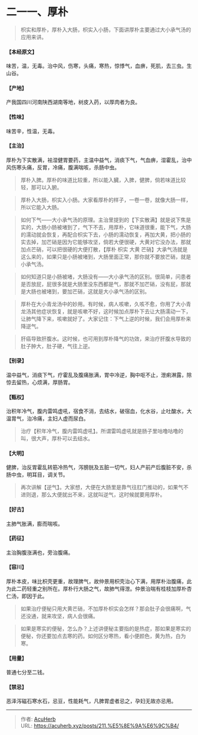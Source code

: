 # 二一一、厚朴


> 枳实和厚朴，厚朴入大肠，枳实入小肠，下面讲厚朴主要通过大小承气汤的应用来讲。

#### 【本经原文】
味苦，温，无毒。治中风，伤寒，头痛，寒热，惊悸气，血痹，死肌，去三虫。生山谷。
#### 【产地】
产我国四川河南陕西湖南等地，树皮入药，以厚肉者为良。
#### 【性味】
味苦辛，性温，无毒。
#### 【主治】
厚朴为下实散满，袪湿健胃要药，主温中益气，消痰下气，气血痹，湿霍乱，治中风伤寒头痛，反胃，冷痛，腹满喘咳，杀肠中虫。

> 厚朴入脾。厚朴的味道比较重，所以能入臓，入脾，健脾，倘若味道比较轻，那可以入腑。

> 厚朴入大肠，枳实入小肠。大家看厚朴的样子，一卷一卷，就像大肠一样，所以它能入大肠。

> 如何下气——大小承气汤的原理。主治里提到的【下实散满】就是说下焦是实的，大肠小肠被堵到了，气下不去，用厚朴，它味道很重，能下气，大肠的濡动就会恢复，再配合枳实下去，小肠的濡动恢复，再加大黄，把小肠的实去掉，加芒硝是因为它能够攻坚，倘若大便很硬，大黄对它没办法，那就加点芒硝，可以把很硬的大便打散，【厚朴 枳实 大黄 芒硝】大承气汤就是这么来的，如果只是小肠被堵到，大肠里面正常，那你就不要放芒硝，就是小承气汤。

> 如何知道只是小肠被堵，大肠没有——大小承气汤的区别‍‍‍。很简单，问患者是否放屁，屁很多就是大肠里没东西都是气，那就不加芒硝，没有屁，那就是大肠也被堵到，要加芒硝，这就是大小承气汤的区别。

> 厚朴在大小青龙汤中的妙用。有时候，病人咳嗽，久咳不愈，你用了大小青龙汤其他症状恢复，就是咳嗽不好，这时候加点厚朴下去让大肠濡动一下，让肺气降下来，咳嗽就好了。大家记住：下气上逆的时候，我们会用厚朴来降逆气。

> 肝癌导致肝腹水。这时候，也可用到厚朴降气的功效，来治疗肝腹水导致的肚子肿大，肚子硬，气往上逆。

#### 【别录】
温中益气，消痰下气，疗霍乱及腹痛胀满，胃中冷逆，胸中呕不止，泄痢淋露，除惊去留热，心烦满，厚肠胃。
#### 【甄权】
治积年冷气，腹内雷鸣虚吼，宿食不消，去结水，破宿血，化水谷，止吐酸水，大温胃气，治冷痛，主妇人虚而尿白。

> 治疗【积年冷气，腹内雷鸣虚吼】。所谓雷鸣虚吼就是肠子里咕噜咕噜的叫，很大声，厚朴可以去结水。

#### 【大明】
健脾，治反胃霍乱转筋冷热气，泻膀胱及五脏一切气，妇人产前产后腹脏不安，杀肠中虫，明耳目，调关节。

> 再次讲解【逆气】。大家想，大便在大肠里是靠气往肛门推动的，如果气不进则退，那么大便就出不来，这就叫逆气，这时候就要用厚朴。

#### 【好古】
主肺气胀满，膨而喘咳。
#### 【药征】
主治胸腹涨满也，旁治腹痛。
#### 【容川】
厚朴本皮，味比枳壳更重，故理脾气，故仲景用枳壳治心下满，用厚朴治腹痛，此为此二药轻重之别所在。厚朴行大肠之气，故肺气得泄。仲景治喘有桂枝加厚朴杏仁汤，即因于此。

> 如果治疗便秘只用大黄芒硝，不加厚朴枳实会怎样？那会肚子会很痛啊，气还没通，就来攻坚，病人会很痛。

> 如果是寒实的便秘，怎么办？上述讲便秘主要指的是热症，那如果是寒实的便秘，你还要加点去寒的药。如何区分寒热，看小便颜色，黄为热，白为寒。

#### 【用量】
普通七分至二钱。
#### 【禁忌】
恶泽泻磁石寒水石，忌豆，性能耗气，凡脾胃虚者忌之，孕妇无故亦忌用。

---

> 作者: [AcuHerb](https://acuherb.xyz)  
> URL: https://acuherb.xyz/posts/211.%E5%8E%9A%E6%9C%B4/  

